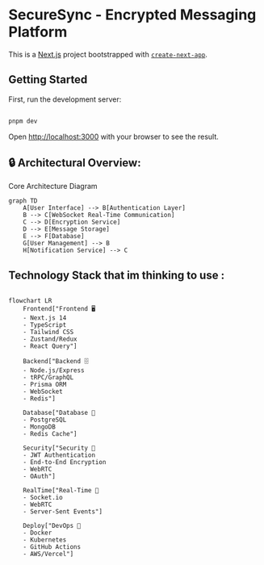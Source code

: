 # SecureSync - Encrypted Messaging Platform

This is a [Next.js](https://nextjs.org) project bootstrapped with [`create-next-app`](https://nextjs.org/docs/app/api-reference/cli/create-next-app).

## Getting Started

First, run the development server:

```bash

pnpm dev

```

Open [http://localhost:3000](http://localhost:3000) with your browser to see the result.

## 🔒 Architectural Overview:

Core Architecture Diagram

```mermaid
graph TD
    A[User Interface] --> B[Authentication Layer]
    B --> C[WebSocket Real-Time Communication]
    C --> D[Encryption Service]
    D --> E[Message Storage]
    E --> F[Database]
    G[User Management] --> B
    H[Notification Service] --> C
```


## Technology Stack that im thinking to use :

```mermaid

flowchart LR
    Frontend["Frontend 🖥️
    - Next.js 14
    - TypeScript
    - Tailwind CSS
    - Zustand/Redux
    - React Query"]
    
    Backend["Backend 🗄️
    - Node.js/Express
    - tRPC/GraphQL
    - Prisma ORM
    - WebSocket
    - Redis"]
    
    Database["Database 💾
    - PostgreSQL
    - MongoDB
    - Redis Cache"]
    
    Security["Security 🔐
    - JWT Authentication
    - End-to-End Encryption
    - WebRTC
    - OAuth"]
    
    RealTime["Real-Time 📡
    - Socket.io
    - WebRTC
    - Server-Sent Events"]
    
    Deploy["DevOps 🚀
    - Docker
    - Kubernetes
    - GitHub Actions
    - AWS/Vercel"]
```

